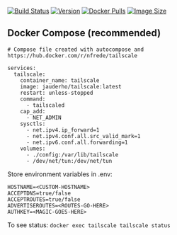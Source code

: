 
[![Build Status](https://github.com/jauderho/dockerfiles/workflows/tailscale/badge.svg)](https://github.com/jauderho/dockerfiles/actions?query=workflow%3Atailscale)
[![Version](https://img.shields.io/docker/v/jauderho/tailscale/latest)](https://github.com/tailscale/tailscale)
[![Docker Pulls](https://img.shields.io/docker/pulls/jauderho/tailscale)](https://hub.docker.com/r/jauderho/tailscale/)
[![Image Size](https://img.shields.io/docker/image-size/jauderho/tailscale/latest)](https://hub.docker.com/r/jauderho/tailscale/)

## Docker Compose (recommended)

```
# Compose file created with autocompose and https://hub.docker.com/r/nfrede/tailscale

services:
  tailscale:
    container_name: tailscale
    image: jauderho/tailscale:latest
    restart: unless-stopped
    command:
      - tailscaled
    cap_add:
      - NET_ADMIN
    sysctls:
      - net.ipv4.ip_forward=1
      - net.ipv4.conf.all.src_valid_mark=1
      - net.ipv6.conf.all.forwarding=1
    volumes:
      - ./config:/var/lib/tailscale
      - /dev/net/tun:/dev/net/tun
```

Store environment variables in .env:

```
HOSTNAME=<CUSTOM-HOSTNAME>
ACCEPTDNS=true/false
ACCEPTROUTES=true/false
ADVERTISEROUTES=<ROUTES-GO-HERE>
AUTHKEY=<MAGIC-GOES-HERE>
```

To see status:
`docker exec tailscale tailscale status`
